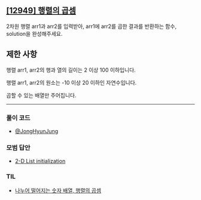 ## [[12949] 행렬의 곱셈](https://school.programmers.co.kr/learn/courses/30/lessons/12949)
2차원 행렬 arr1과 arr2를 입력받아, arr1에 arr2를 곱한 결과를 반환하는 함수, solution을 완성해주세요.

## 제한 사항
행렬 arr1, arr2의 행과 열의 길이는 2 이상 100 이하입니다.

행렬 arr1, arr2의 원소는 -10 이상 20 이하인 자연수입니다.

곱할 수 있는 배열만 주어집니다.

***

### 풀이 코드

- [@JongHyunJung](https://github.com/viaunixue/algorithm-study/blob/main/programmers/level-2/12949/jjh.py)

### 모범 답안

- [2-D List initialization](https://github.com/viaunixue/algorithm-study/blob/main/programmers/level-2/12949/solution_1.py)

### TIL

* [나누어 떨어지는 숫자 배열, 행렬의 곱셈](https://almond0115.tistory.com/entry/programmers-나누어-떨어지는-숫자-배열-행렬의-곱셈)